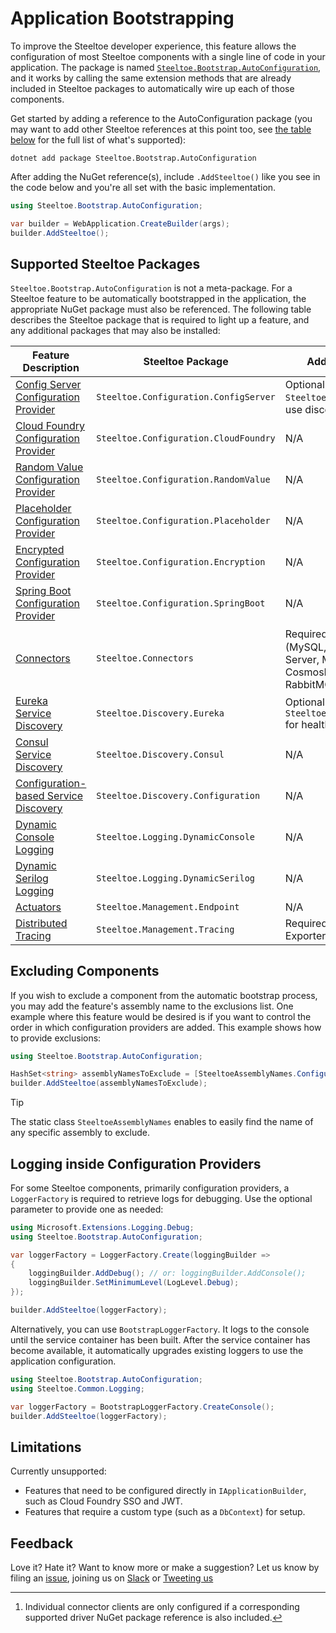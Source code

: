 # Application Bootstrapping

To improve the Steeltoe developer experience, this feature allows the configuration of most Steeltoe components with a single line of code in your application. The package is named [`Steeltoe.Bootstrap.AutoConfiguration`](https://github.com/SteeltoeOSS/Steeltoe/tree/main/src/Bootstrap/src/AutoConfiguration), and it works by calling the same extension methods that are already included in Steeltoe packages to automatically wire up each of those components.

Get started by adding a reference to the AutoConfiguration package (you may want to add other Steeltoe references at this point too, see [the table below](#supported-steeltoe-packages) for the full list of what's supported):

```
dotnet add package Steeltoe.Bootstrap.AutoConfiguration
```

After adding the NuGet reference(s), include `.AddSteeltoe()` like you see in the code below and you're all set with the basic implementation.

```csharp
using Steeltoe.Bootstrap.AutoConfiguration;

var builder = WebApplication.CreateBuilder(args);
builder.AddSteeltoe();
```

## Supported Steeltoe Packages

`Steeltoe.Bootstrap.AutoConfiguration` is not a meta-package. For a Steeltoe feature to be automatically bootstrapped in the application, the appropriate NuGet package must also be referenced. The following table describes the Steeltoe package that is required to light up a feature, and any additional packages that may also be installed:

| Feature Description | Steeltoe Package | Additional Packages |
| --- | --- | --- |
| [Config Server Configuration Provider](../configuration/config-server-provider.md) | `Steeltoe.Configuration.ConfigServer` | Optional: `Steeltoe.Discovery.Eureka` to use discovery-first |
| [Cloud Foundry Configuration Provider](../configuration/cloud-foundry-provider.md) |`Steeltoe.Configuration.CloudFoundry` |  N/A |
| [Random Value Configuration Provider](../configuration/random-value-provider.md) |`Steeltoe.Configuration.RandomValue` |  N/A |
| [Placeholder Configuration Provider](../configuration/placeholder-provider.md) |`Steeltoe.Configuration.Placeholder` |  N/A |
| [Encrypted Configuration Provider](../configuration/decryption-provider.md) | `Steeltoe.Configuration.Encryption` | N/A |
| [Spring Boot Configuration Provider](../configuration/spring-boot-provider.md) | `Steeltoe.Configuration.SpringBoot` | N/A |
| [Connectors](../connectors/index.md) |`Steeltoe.Connectors` |  Required: Supported driver [^1] (MySQL, PostgreSQL, SQL Server, MongoDB, CosmosDB, Redis/Valkey, RabbitMQ) |
| [Eureka Service Discovery](../discovery/netflix-eureka.md) |`Steeltoe.Discovery.Eureka` | Optional: `Steeltoe.Management.Endpoint` for health checks |
| [Consul Service Discovery](../discovery/hashicorp-consul.md) |`Steeltoe.Discovery.Consul` | N/A |
| [Configuration-based Service Discovery](../discovery/configuration-based.md) |`Steeltoe.Discovery.Configuration` | N/A |
| [Dynamic Console Logging](../logging/dynamic-console-logging.md) | `Steeltoe.Logging.DynamicConsole` | N/A |
| [Dynamic Serilog Logging](../logging/dynamic-serilog-logging.md) | `Steeltoe.Logging.DynamicSerilog` | N/A |
| [Actuators](../management/index.md) | `Steeltoe.Management.Endpoint` | N/A |
| [Distributed Tracing](../tracing/index.md) | `Steeltoe.Management.Tracing` | Required: OpenTelemetry Exporter (Zipkin, OTLP) |

[^1]: Individual connector clients are only configured if a corresponding supported driver NuGet package reference is also included.

## Excluding Components

If you wish to exclude a component from the automatic bootstrap process, you may add the feature's assembly name to the exclusions list. One example where this feature would be desired is if you want to control the order in which configuration providers are added. This example shows how to provide exclusions:

```csharp
using Steeltoe.Bootstrap.AutoConfiguration;

HashSet<string> assemblyNamesToExclude = [SteeltoeAssemblyNames.ConfigurationConfigServer];
builder.AddSteeltoe(assemblyNamesToExclude);
```

> [!TIP]
> The static class `SteeltoeAssemblyNames` enables to easily find the name of any specific assembly to exclude.

## Logging inside Configuration Providers

For some Steeltoe components, primarily configuration providers, a `LoggerFactory` is required to retrieve logs for debugging. Use the optional parameter to provide one as needed:

```csharp
using Microsoft.Extensions.Logging.Debug;
using Steeltoe.Bootstrap.AutoConfiguration;

var loggerFactory = LoggerFactory.Create(loggingBuilder =>
{
    loggingBuilder.AddDebug(); // or: loggingBuilder.AddConsole();
    loggingBuilder.SetMinimumLevel(LogLevel.Debug);
});

builder.AddSteeltoe(loggerFactory);
```

Alternatively, you can use `BootstrapLoggerFactory`. It logs to the console until the service container has been built.
After the service container has become available, it automatically upgrades existing loggers to use the application configuration.

```csharp
using Steeltoe.Bootstrap.AutoConfiguration;
using Steeltoe.Common.Logging;

var loggerFactory = BootstrapLoggerFactory.CreateConsole();
builder.AddSteeltoe(loggerFactory);
```

## Limitations

Currently unsupported:

* Features that need to be configured directly in `IApplicationBuilder`, such as Cloud Foundry SSO and JWT.
* Features that require a custom type (such as a `DbContext`) for setup.

## Feedback

Love it? Hate it? Want to know more or make a suggestion? Let us know by filing an [issue](https://github.com/SteeltoeOSS/Steeltoe/issues/new/choose), joining us on [Slack](https://slack.steeltoe.io/) or [Tweeting us](https://twitter.com/steeltoeoss)
